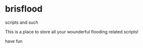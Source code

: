 # brisflood
scripts and such

This is a place to store all your wounderful flooding related scripts!

have fun